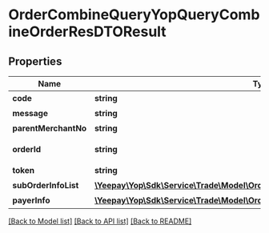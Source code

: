 # OrderCombineQueryYopQueryCombineOrderResDTOResult

## Properties
Name | Type | Description | Notes
------------ | ------------- | ------------- | -------------
**code** | **string** | 返回码 | [optional] 
**message** | **string** | 返回信息 | [optional] 
**parentMerchantNo** | **string** | 发起方商编 | [optional] 
**orderId** | **string** | 商户收款请求号 | [optional] 
**token** | **string** | 支付token | [optional] 
**subOrderInfoList** | [**\Yeepay\Yop\Sdk\Service\Trade\Model\OrderCombineQuerySubOrderInfoDTOResult[]**](OrderCombineQuerySubOrderInfoDTOResult.md) | 子单信息 | [optional] 
**payerInfo** | [**\Yeepay\Yop\Sdk\Service\Trade\Model\OrderCombineQueryPayerInfoResult**](OrderCombineQueryPayerInfoResult.md) | 付款方信息 | [optional] 

[[Back to Model list]](../README.md#documentation-for-models) [[Back to API list]](../README.md#documentation-for-api-endpoints) [[Back to README]](../README.md)


